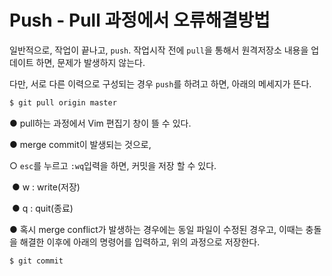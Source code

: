 # Push - Pull 과정에서 오류해결방법

일반적으로, 작업이 끝나고, `push`. 작업시작 전에 `pull`을 통해서 원격저장소 내용을 업데이트 하면, 문제가 발생하지 않는다.

다만, 서로 다른 이력으로 구성되는 경우 `push`를 하려고 하면, 아래의 메세지가 뜬다.

```bash
$ git pull origin master
```

● pull하는 과정에서 Vim 편집기 창이 뜰 수 있다.

● merge commit이 발생되는 것으로,

○ `esc`를 누르고 `:wq`입력을 하면, 커밋을 저장 할 수 있다.

​	● w : write(저장)

​	● q : quit(종료)

● 혹시 merge conflict가 발생하는 경우에는 동일 파일이 수정된 경우고, 이때는 충돌을 해결한 이후에 아래의 명령어를 입력하고, 위의 과정으로 저장한다.



```bash
$ git commit
```

